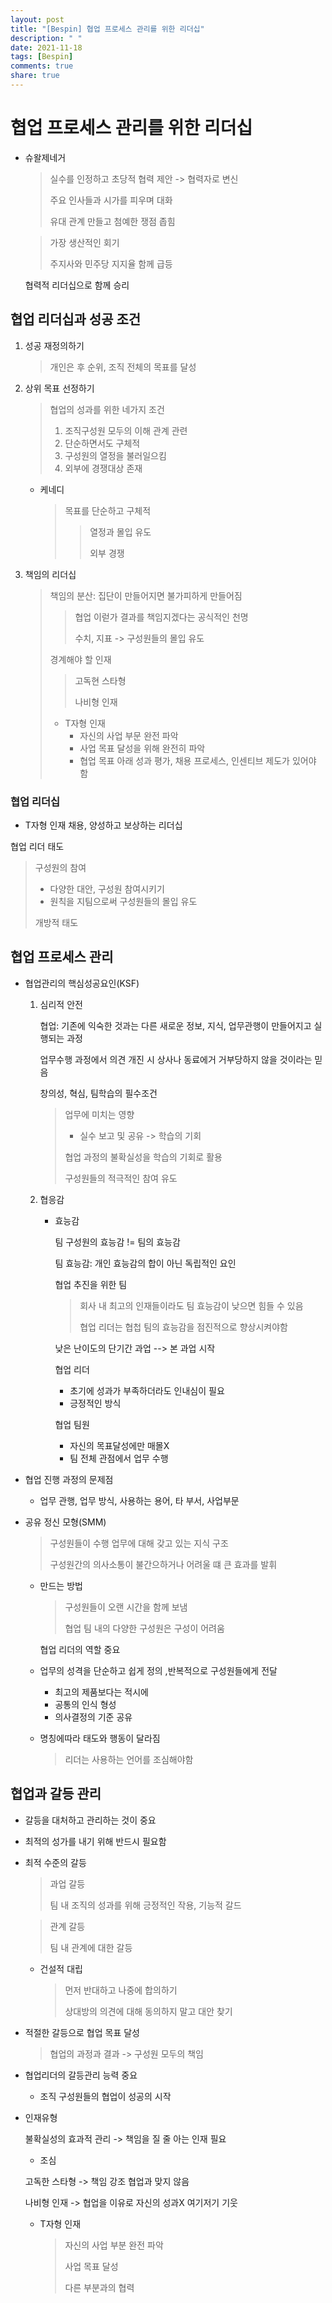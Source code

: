 ```yaml
---
layout: post
title: "[Bespin] 협업 프로세스 관리를 위한 리더십"
description: " "
date: 2021-11-18
tags: [Bespin]
comments: true
share: true
---
```


# 협업 프로세스 관리를 위한 리더십

- 슈왈제네거

  > 실수를 인정하고 초당적 협력 제안 -> 협력자로 변신
  >
  > 주요 인사들과 시가를 피우며 대화
  >
  > 유대 관계 만들고 첨예한 쟁점 좁힘

  > 가장 생산적인 회기
  >
  > 주지사와 민주당 지지율 함께 급등

  협력적 리더십으로 함께 승리

## 협업 리더십과 성공 조건

1. 성공 재정의하기

   > 개인은 후 순위, 조직 전체의 목표를 달성

2. 상위 목표 선정하기

   > 협업의 성과를 위한 네가지 조건
   >
   > 1. 조직구성원 모두의 이해 관계 관련
   > 2. 단순하면서도 구체적
   > 3. 구성원의 열정을 불러일으킴
   > 4. 외부에 경쟁대상 존재

   - 케네디

     > 목표를 단순하고 구체적
     >
     > > 열정과 몰입 유도
     > >
     > > 외부 경쟁

3. 책임의 리더십

   > 책임의 분산: 집단이 만들어지면 불가피하게 만들어짐
   >
   > > 협업 이럳가 결과를 책임지겠다는 공식적인 천명
   > >
   > > 수치, 지표 -> 구성원들의 몰입 유도
   >
   > 경계해야 할 인재
   >
   > > 고독현 스타형
   > >
   > > 나비형 인재
   >
   > - T자형 인재
   >   - 자신의 사업 부문 완전 파악
   >   - 사업 목표 달성을 위해 완전히 파악
   >   - 협업 목표 아래 성과 평가, 채용 프로세스, 인센티브 제도가 있어야 함

### 협업 리더십

- T자형 인재 채용, 양성하고 보상하는 리더십

협업 리더 태도

> 구성원의 참여
>
> - 다양한 대안, 구성원 참여시키기
> - 원칙을 지팀으로써 구성원들의 몰입 유도
>
> 개방적 태도

## 협업 프로세스 관리

- 협업관리의 핵심성공요인(KSF)

  1. 심리적 안전

     협업: 기존에 익숙한 것과는 다른 새로운 정보, 지식, 업무관행이 만들어지고 실행되는 과정

     업무수행 과정에서 의견 개진 시 상사나 동료에거 거부당하지 않을 것이라는 믿음

     창의성, 혁심, 팀학습의 필수조건

     > 업무에 미치는 영향
     >
     > - 실수 보고 및 공유 -> 학습의 기회
     >
     > 협업 과정의 불확실성을 학습의 기회로 활용
     >
     > 구성원들의 적극적인 참여 유도

  2. 협응감

     - 효능감

       팀 구성원의 효능감 != 팀의 효능감

       팀 효능감: 개인 효능감의 합이 아닌 독립적인 요인

       협업 추진을 위한 팀

       > 회사 내 최고의 인재들이라도 팀 효능감이 낮으면 힘들 수 있음
       >
       > 협업 리더는 협첩 팀의 효능감을 점진적으로 향상시켜야함

       낮은 난이도의 단기간 과업 --> 본 과업 시작

       협업 리더

       - 초기에 성과가 부족하더라도 인내심이 필요
       - 긍정적인 방식

       협업 팀원

       - 자신의 목표달성에만 매몰X
       - 팀 전체 관점에서 업무 수행

- 협업 진행 과정의 문제점

  - 업무 관행, 업무 방식, 사용하는 용어, 타 부서, 사업부문

- 공유 정신 모형(SMM)

  > 구성원들이 수행 업무에 대해 갖고 있는 지식 구조
  >
  > 구성원간의 의사소통이 불간으하거나 어려울 떄 큰 효과를 발휘

  - 만드는 방법

    > 구성원들이 오랜 시간을 함께 보냄
    >
    > 협업 팀 내의 다양한 구성원은 구성이 어려움

    협업 리더의 역할 중요

  - 업무의 성격을 단순하고 쉽게 정의 ,반복적으로 구성원들에게 전달

    - 최고의 제품보다는 적시에
    - 공통의 인식 형성
    - 의사결정의 기준 공유

  - 명칭에따라 태도와 행동이 달라짐

    > 리더는 사용하는 언어를 조심해야함

## 협업과 갈등 관리

- 갈등을 대처하고 관리하는 것이 중요

- 최적의 성가를 내기 위해 반드시 필요함

- 최적 수준의 갈등

  > 과업 갈등
  >
  > 팀 내 조직의 성과를 위해 긍정적인 작용, 기능적 갈드

  > 관계 갈등
  >
  > 팀 내 관계에 대한 갈등

  - 건설적 대립

    > 먼저 반대하고 나중에 합의하기
    >
    > 상대방의 의견에 대해 동의하지 말고 대안 찾기

- 적절한 갈등으로 협업 목표 달성

  > 협업의 과정과 결과 -> 구성원 모두의 책임

- 협업리더의 갈등관리 능력 중요

  - 조직 구성원들의 협업이 성공의 시작

- 인재유형

  불확실성의 효과적 관리 -> 책임을 질 줄 아는 인재 필요

  - 조심

  고독한 스타형 -> 책임 강조 협업과 맞지 않음

  나비형 인재 -> 협업을 이유로 자신의 성과X 여기저기 기웃

  - T자형 인재

    > 자신의 사업 부분 완전 파악
    >
    > 사업 목표 달성
    >
    > 다른 부분과의 협력
